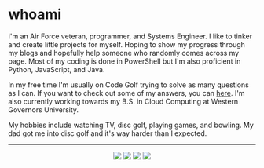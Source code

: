 # whoami

I'm an Air Force veteran, programmer, and Systems Engineer. I like to tinker and create little projects for myself. Hoping to show my progress through my blogs and hopefully help someone who randomly comes across my page. Most of my coding is done in PowerShell but I'm also proficient in Python, JavaScript, and Java.

In my free time I'm usually on Code Golf trying to solve as many questions as I can. If you want to check out some of my answers, you can [here](https://codegolf.stackexchange.com/users/117359/james-flores?tab=answers). I'm also currently working towards my B.S. in Cloud Computing at Western Governors University.</p>

My hobbies include watching TV, disc golf, playing games, and bowling. My dad got me into disc golf and it's way harder than I expected.

---

<p align="center">
  <a href="https://github.com/jamesfloresjr"><img src="https://img.shields.io/badge/github-%23121011.svg?style=for-the-badge&logo=github&logoColor=white"></a>
  <a href="https://www.linkedin.com/in/jamesfloresjr"><img src="https://img.shields.io/badge/linkedin-%230077B5.svg?style=for-the-badge&logo=linkedin&logoColor=white"></a>
  <a href="https://stackexchange.com/users/27870598/james-flores"><img src="https://img.shields.io/badge/StackExchange-%23ffffff.svg?style=for-the-badge&logo=StackExchange&logoColor=black"></a>
  <a href="https://jamesflores.dev"><img src="https://img.shields.io/badge/website-07C160?style=for-the-badge&logo=jekyll&logoColor=white"></a>
</p>
